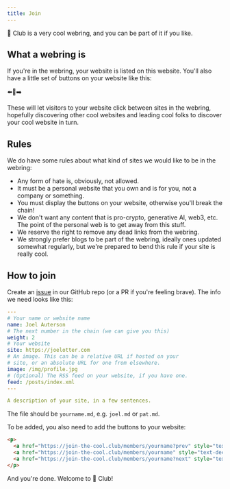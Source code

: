 ```yaml
---
title: Join
---
```


🧊 Club is a very cool webring, and you can be part of it if you like.

## What a webring is

If you're in the webring, your website is listed on this website. You'll also
have a little set of buttons on your website like this:

⬅️🧊➡️

These will let visitors to your website click between sites in the webring,
hopefully discovering other cool websites and leading cool folks to discover
your cool website in turn.

## Rules

We do have some rules about what kind of sites we would like to be in the
webring:

- Any form of hate is, obviously, not allowed.
- It must be a personal website that you own and is for you, not a company or
something.
- You must display the buttons on your website, otherwise you'll break the
chain!
- We don't want any content that is pro-crypto, generative AI, web3, etc. The
point of the personal web is to get away from this stuff.
- We reserve the right to remove any dead links from the webring.
- We strongly prefer blogs to be part of the webring, ideally ones updated
somewhat regularly, but we're prepared to bend this rule if your site is really
cool.

## How to join

Create an [issue](https://github.com/JoelOtter/cool-club/issues) in our GitHub
repo (or a PR if you're feeling brave). The info we need looks like this:

```yaml
---
# Your name or website name
name: Joel Auterson
# The next number in the chain (we can give you this)
weight: 2 
# Your website
site: https://joelotter.com 
# An image. This can be a relative URL if hosted on your
# site, or an absolute URL for one from elsewhere.
image: /img/profile.jpg 
# (Optional) The RSS feed on your website, if you have one.
feed: /posts/index.xml
---

A description of your site, in a few sentences.

```

The file should be `yourname.md`, e.g. `joel.md` or `pat.md`.

To be added, you also need to add the buttons to your website:

```html
<p>
  <a href="https://join-the-cool.club/members/yourname?prev" style="text-decoration: none">⬅️</a>
  <a href="https://join-the-cool.club/members/yourname" style="text-decoration: none">🧊</a>
  <a href="https://join-the-cool.club/members/yourname?next" style="text-decoration: none">➡️</a>
</p>
```

And you're done. Welcome to 🧊 Club!
